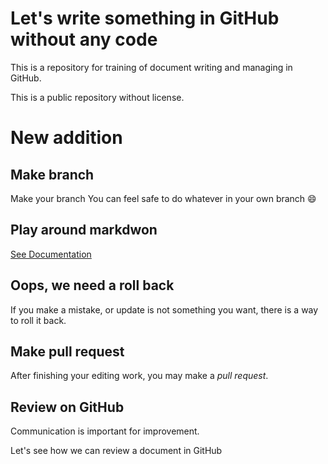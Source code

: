 # Let's write something in GitHub without any code
This is a repository for training of document writing and managing in GitHub.

This is a public repository without license.

# New addition



## Make branch
Make your branch
You can feel safe to do whatever in your own branch 😄

## Play around markdwon
[See Documentation](https://docs.github.com/en/get-started/writing-on-github/getting-started-with-writing-and-formatting-on-github/basic-writing-and-formatting-syntax)

## Oops, we need a roll back
If you make a mistake, or update is not something you want, there is a way to roll it back.

## Make pull request
After finishing your editing work, you may make a *pull request*.

## Review on GitHub
Communication is important for improvement.

Let's see how we can review a document in GitHub
